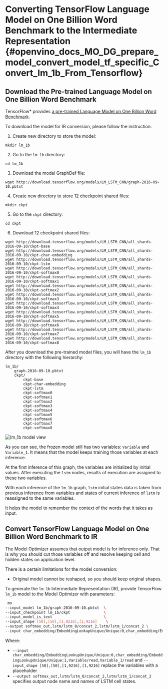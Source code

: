 # Converting TensorFlow Language Model on One Billion Word Benchmark to the Intermediate Representation {#openvino_docs_MO_DG_prepare_model_convert_model_tf_specific_Convert_lm_1b_From_Tensorflow}

## Download the Pre-trained Language Model on One Billion Word Benchmark

TensorFlow* provides [a pre-trained Language Model on One Billion Word Benchmark](https://github.com/tensorflow/models/tree/r2.3.0/research/lm_1b).

To download the model for IR conversion, please follow the instruction:
1. Create new directory to store the model:
```shell
mkdir lm_1b
```
2. Go to the `lm_1b` directory:
```shell
cd lm_1b
```
3. Download the model GraphDef file:
```
wget http://download.tensorflow.org/models/LM_LSTM_CNN/graph-2016-09-10.pbtxt
```
4. Create new directory to store 12 checkpoint shared files:
```shell
mkdir ckpt
```
5. Go to the `ckpt` directory:
```shell
cd ckpt
```
6. Download 12 checkpoint shared files:
```
wget http://download.tensorflow.org/models/LM_LSTM_CNN/all_shards-2016-09-10/ckpt-base
wget http://download.tensorflow.org/models/LM_LSTM_CNN/all_shards-2016-09-10/ckpt-char-embedding
wget http://download.tensorflow.org/models/LM_LSTM_CNN/all_shards-2016-09-10/ckpt-lstm
wget http://download.tensorflow.org/models/LM_LSTM_CNN/all_shards-2016-09-10/ckpt-softmax0
wget http://download.tensorflow.org/models/LM_LSTM_CNN/all_shards-2016-09-10/ckpt-softmax1
wget http://download.tensorflow.org/models/LM_LSTM_CNN/all_shards-2016-09-10/ckpt-softmax2
wget http://download.tensorflow.org/models/LM_LSTM_CNN/all_shards-2016-09-10/ckpt-softmax3
wget http://download.tensorflow.org/models/LM_LSTM_CNN/all_shards-2016-09-10/ckpt-softmax4
wget http://download.tensorflow.org/models/LM_LSTM_CNN/all_shards-2016-09-10/ckpt-softmax5
wget http://download.tensorflow.org/models/LM_LSTM_CNN/all_shards-2016-09-10/ckpt-softmax6
wget http://download.tensorflow.org/models/LM_LSTM_CNN/all_shards-2016-09-10/ckpt-softmax7
wget http://download.tensorflow.org/models/LM_LSTM_CNN/all_shards-2016-09-10/ckpt-softmax8
```

After you download the pre-trained model files, you will have the `lm_1b` directory with the following hierarchy:

```
lm_1b/
    graph-2016-09-10.pbtxt
    ckpt/
        ckpt-base
        ckpt-char-embedding
        ckpt-lstm
        ckpt-softmax0
        ckpt-softmax1
        ckpt-softmax2
        ckpt-softmax3
        ckpt-softmax4
        ckpt-softmax5
        ckpt-softmax6
        ckpt-softmax7
        ckpt-softmax8
```


![lm_1b model view](../../../img/lm_1b.png)

As you can see, the frozen model still has two variables: `Variable` and `Variable_1`.
It means that the model keeps training those variables at each inference.

At the first inference of this graph, the variables are initialized by initial values.
After executing the `lstm` nodes, results of execution are assigned to these two variables.

With each inference of the `lm_1b` graph, `lstm` initial states data is taken from previous inference
from variables and states of current inference of `lstm` is reassigned to the same variables.

It helps the model to remember the context of the words that it takes as input.

## Convert TensorFlow Language Model on One Billion Word Benchmark to IR

The Model Optimizer assumes that output model is for inference only.
That is why you should cut those variables off and resolve keeping cell and hidden states on application level.

There is a certain limitations for the model conversion:
- Original model cannot be reshaped, so you should keep original shapes.

To generate the `lm_1b` Intermediate Representation (IR), provide TensorFlow `lm_1b` model to the
Model Optimizer with parameters:
```sh
 mo
--input_model lm_1b/graph-2016-09-10.pbtxt  \
--input_checkpoint lm_1b/ckpt               \
--input_model_is_text                       \
--input_shape [50],[50],[1,9216],[1,9216]    \
--output softmax_out,lstm/lstm_0/concat_2,lstm/lstm_1/concat_2 \
--input char_embedding/EmbeddingLookupUnique/Unique:0,char_embedding/EmbeddingLookupUnique/Unique:1,Variable/read,Variable_1/read
```

Where:
* `--input char_embedding/EmbeddingLookupUnique/Unique:0,char_embedding/EmbeddingLookupUnique/Unique:1,Variable/read,Variable_1/read`
 and `--input_shape [50],[50],[1,9216],[1,9216]` replace the variables with a placeholder
* `--output softmax_out,lstm/lstm_0/concat_2,lstm/lstm_1/concat_2` specifies output node name and names of LSTM cell states.
